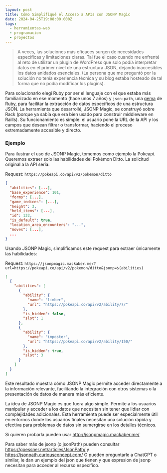 ```yaml
---
layout: post
title: Cómo Simplifiqué el Acceso a APIs con JSONP Magic
date: 2024-04-25T19:08:00.000Z
tags:
  - herramientas-web
  - programacion
  - proyectos
---
```

<!-- 
Conversación con chispita: https://chat.openai.com/g/g-nFR4aYrrY-chispita/c/23fe6507-4a72-4257-b56c-a895669a6363
 -->

> A veces, las soluciones más eficaces surgen de necesidades específicas y limitaciones claras. Tal fue el caso cuando me enfrenté al reto de utilizar un plugin de WordPress que solo podía interpretar datos en el primer nivel de una estructura JSON, dejando inaccesibles los datos anidados esenciales. (La persona que me preguntó por la solución no tenía experiencia técnica y su blog estaba hosteado de tal forma que no podía modificar los plugins).

Para solucionarlo elegí Ruby por ser el lenguaje con el que estaba más familiarizado en ese momento (hace unos 7 años) y `json-path`, una [gema](https://rubygems.org/gems/jsonpath/versions/0.5.8?locale=en) de Ruby, para facilitar la extracción de datos específicos de una estructura JSON. La herramienta que desarrollé, JSONP Magic, se construyó sobre Rack (porque ya sabía que era bien usado para construír middleware en Raills). Su funcionamiento es simple: el usuario pone la URL de la API y los campos que desean filtrar o transformar, haciendo el proceso extremadamente accesible y directo.

### Ejemplo

Para ilustrar el uso de JSONP Magic, tomemos como ejemplo la Pokeapi. Queremos extraer solo las habilidades del Pokémon Ditto. La solicitud original a la API sería:

Request: `https://pokeapi.co/api/v2/pokemon/ditto`

```json
{
  "abilities": [...],
  "base_experience": 101,
  "forms": [...],
  "game_indices": [...],
  "height": 3,
  "held_items": [...],
  "id": 132,
  "is_default": true,
  "location_area_encounters": "...",
  "moves": [...],
  ...
}
```

Usando JSONP Magic, simplificamos este request para extraer únicamente las habilidades:

Request: `https://jsonpmagic.mackaber.me/?url=https://pokeapi.co/api/v2/pokemon/ditto&jsonp=$(abilities)`

```json
[
  {
    "abilities": [
      {
        "ability": {
          "name": "limber",
          "url": "https://pokeapi.co/api/v2/ability/7/"
        },
        "is_hidden": false,
        "slot": 1
      },
      {
        "ability": {
          "name": "imposter",
          "url": "https://pokeapi.co/api/v2/ability/150/"
        },
        "is_hidden": true,
        "slot": 3
      }
    ]
  }
]
```

Este resultado muestra cómo JSONP Magic permite acceder directamente a la información relevante, facilitando la integración con otros sistemas o la presentación de datos de manera más eficiente.

La idea de JSONP Magic es que fuera algo simple. Permite a los usuarios manipular y acceder a los datos que necesitan sin tener que lidiar con complejidades adicionales. Esta herramienta puede ser especialmente útil en entornos donde los usuarios finales necesitan una solución rápida y efectiva para problemas de datos sin sumergirse en los detalles técnicos.

Si quieren probarla pueden usar <http://jsonpmagic.mackaber.me/>

Para saber más de jsonp (o jsonPath) pueden consultar <https://goessner.net/articles/JsonPath/> y <https://jsonpath.curiousconcept.com/> O pueden preguntarle a ChatGPT o similar, le dan un ejemplo del json que tienen y que expresion de jsonp necesitan para acceder al recurso específico.[](http://jsonpmagic.mackaber.me/)
